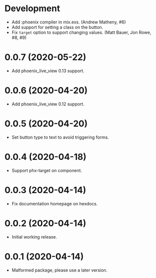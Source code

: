 # Development

* Add :phoenix compiler in mix.exs. (Andrew Matheny, #6)
* Add support for setting a class on the button.
* Fix `target` option to support changing values.
  (Matt Bauer, Jon Rowe, #8, #9)

# 0.0.7 (2020-05-22)

* Add phoenix_live_view 0.13 support.

# 0.0.6 (2020-04-20)

* Add phoenix_live_view 0.12 support.

# 0.0.5 (2020-04-20)

* Set button type to text to avoid triggering forms.

# 0.0.4 (2020-04-18)

* Support phx-target on component.

# 0.0.3 (2020-04-14)

* Fix documentation homepage on hexdocs.

# 0.0.2 (2020-04-14)

* Initial working release.

# 0.0.1 (2020-04-14)

* Malformed package, please use a later version.
